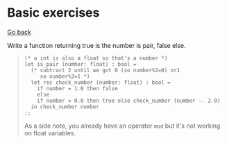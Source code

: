 # Basic exercises

[Go back](..)

Write a function returning true is the number is pair,
false else.

<blockquote class="spoiler">
<pre><code class="language-ocaml"
>(* a int is also a float so that's a number *)
let is_pair (number: float) : bool = 
  (* subtract 2 until we got 0 (so number%2=0) or1
     so number%2=1 *)
  let rec check_number (number: float) : bool = 
    if number = 1.0 then false
    else 
    if number = 0.0 then true else check_number (number -. 2.0)
  in check_number number
;;</code></pre>

As a side note, you already have an operator ``mod`` but it's
not working on float variables.
</blockquote>